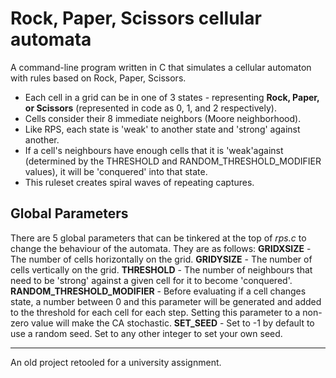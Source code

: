 # Rock, Paper, Scissors cellular automata
A command-line program written in C that simulates a cellular automaton with rules based on Rock, Paper, Scissors. 

- Each cell in a grid can be in one of 3 states - representing **Rock, Paper, or Scissors** (represented in code as 0, 1, and 2 respectively).
- Cells consider their 8 immediate neighbors (Moore neighborhood).
- Like RPS, each state is 'weak' to another state and 'strong' against another.
- If a cell's neighbours have enough cells that it is 'weak'against (determined by the THRESHOLD and RANDOM_THRESHOLD_MODIFIER values), it will be 'conquered' into that state.
- This ruleset creates spiral waves of repeating captures.

## Global Parameters
There are 5 global parameters that can be tinkered at the top of *rps.c* to change the behaviour of the automata. They are as follows:
**GRIDXSIZE** - The number of cells horizontally on the grid.
**GRIDYSIZE** - The number of cells vertically on the grid.
**THRESHOLD** - The number of neighbours that need to be 'strong' against a given cell for it to become 'conquered'.
**RANDOM_THRESHOLD_MODIFIER** - Before evaluating if a cell changes state, a number between 0 and this parameter will be generated and added to the threshold for each cell for each step. Setting this parameter to a non-zero value will make the CA stochastic. 
**SET_SEED** - Set to -1 by default to use a random seed. Set to any other integer to set your own seed.


---
An old project retooled for a university assignment.
